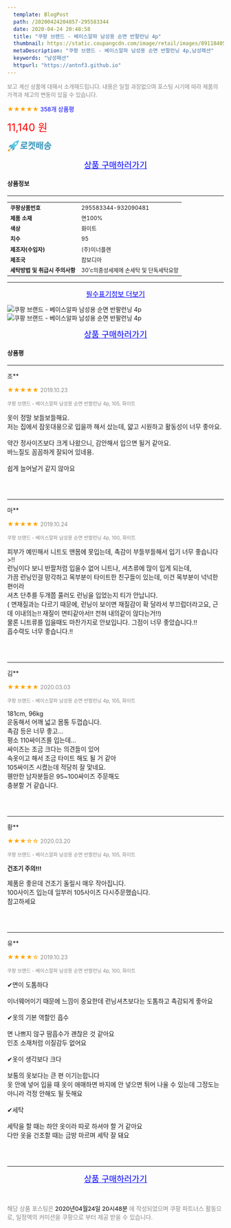 ```yaml
---
  template: BlogPost
  path: /20200424204857-295583344
  date: 2020-04-24 20:48:58
  title: "쿠팡 브랜드 - 베이스알파 남성용 순면 반팔런닝 4p"
  thumbnail: https://static.coupangcdn.com/image/retail/images/891184052882-3715dce9-3b6f-4d2e-9862-5d9962ff3048.jpg
  metaDescription: "쿠팡 브랜드 - 베이스알파 남성용 순면 반팔런닝 4p,남성패션"
  keywords: "남성패션"
  httpurl: "https://antnf3.github.io"
---
```

  
<span style="color: #888;font-size:0.8rem">보고 계신 상품에 대해서 소개해드립니다.
내용은 일절 과장없으며 포스팅 시기에 따라 제품의 가격과 재고의 변동이 있을 수 있습니다.</span>
  
<span style="color: orange;">★★★★★</span> <span style="color: blue;font-size: 0.85rem;">358개 상품평</span>

<span style="font-size: 0.9rem"></span> 

<span style="color: red;font-size: 1.5rem;">11,140 원</span>

![로켓배송](/assets/rocket_logo.png)

<p align="center"><a href="http://me2.do/5o2S7gJn" style="font-size: 1.2rem; color: blue;">상품 구매하러가기</a></p>

#### 상품정보

---

|                  |                       |
| ---------------- | --------------------- |
| **<span style="font-size:0.8rem;">쿠팡상품번호</span>** | <span style="font-size:0.8rem;">295583344-932090481</span> |
| **<span style="font-size:0.8rem;">제품 소재</span>**    | <span style="font-size:0.8rem;">면100%</span>        |
| **<span style="font-size:0.8rem;">색상</span>**    | <span style="font-size:0.8rem;">화이트</span>        |
| **<span style="font-size:0.8rem;">치수</span>**    | <span style="font-size:0.8rem;">95</span>        |
| **<span style="font-size:0.8rem;">제조자(수입자)</span>**    | <span style="font-size:0.8rem;">(주)이너플랜</span>        |
| **<span style="font-size:0.8rem;">제조국</span>**    | <span style="font-size:0.8rem;">캄보디아</span>        |
| **<span style="font-size:0.8rem;">세탁방법 및 취급시 주의사항</span>**    | <span style="font-size:0.8rem;">30'c의중성세제에 손세탁 및 단독세탁요망</span>        |




---

<p align="center"><a href="http://me2.do/5o2S7gJn" style="font-size: 1rem; color: blue;">필수표기정보 더보기</a></p>

![쿠팡 브랜드 - 베이스알파 남성용 순면 반팔런닝 4p](http://thumbnail8.coupangcdn.com/thumbnails/remote/q89/image/retail/images/490702808264292-cf75b616-5ab2-47fa-9521-e785705eb6e5.jpg)
![쿠팡 브랜드 - 베이스알파 남성용 순면 반팔런닝 4p](http://thumbnail10.coupangcdn.com/thumbnails/remote/q89/image/retail/images/490702308958097-c09818ec-1052-4093-a182-4bb0127e8046.jpg)

<p align="center"><a href="http://me2.do/5o2S7gJn" style="font-size: 1.2rem; color: blue;">상품 구매하러가기</a></p>

#### 상품평
  
---
  
조**
    
<span style="color: orange;">★★★★★</span> <span style="font-size:0.8rem;color: #888;">2019.10.23</span>
    
<span style="color: #888;font-size:0.7rem">쿠팡 브랜드 - 베이스알파 남성용 순면 반팔런닝 4p, 105, 화이트</span>
    

    
<span style="font-size: 0.9rem;">옷이 정말 보들보들해요.<br/>저는 집에서 잠옷대용으로 입을까 해서 샀는데, 얇고 시원하고 활동성이 너무 좋아요.<br/><br/>약간 정사이즈보다 크게 나왔으니, 감안해서 입으면 될거 같아요.<br/>바느질도 꼼꼼하게 잘되어 있네용.<br/><br/>쉽게 늘어날거 같지 않아요</span>
    
<br>
<br>

---
  
마**
    
<span style="color: orange;">★★★★★</span> <span style="font-size:0.8rem;color: #888;">2019.10.24</span>
    
<span style="color: #888;font-size:0.7rem">쿠팡 브랜드 - 베이스알파 남성용 순면 반팔런닝 4p, 100, 화이트</span>
    

    
<span style="font-size: 0.9rem;">피부가 예민해서 니트도 맨몸에 못입는데, 촉감이 부들부들해서 입기 너무 좋습니다>!!<br/>런닝이다 보니 반팔처럼 입을수 없어 니트나, 셔츠류에 많이 입게 되는데, <br/>가끔 런닝인걸 망각하고 목부분이 타이트한 친구들이 있는데, 이건 목부분이 넉넉한 편이라<br/>셔츠 단추를 두개쯤 풀러도 런닝을 입었는지 티가 안납니다.<br/>( 면재질과는 다르기 때문에, 런닝이 보이면 재질감이 확 달라서 부끄럽더라고요, 근데 이내의는!! 재질이 면티같아서!! 전혀 내의같이 않다는거!!)<br/>물론 니트류를 입을때도 마찬가지로 안보입니다.  그점이 너무 좋았습니다.!!<br/>흡수력도 너무 좋습니다.!!</span>
    
<br>
<br>

---
  
김**
    
<span style="color: orange;">★★★★★</span> <span style="font-size:0.8rem;color: #888;">2020.03.03</span>
    
<span style="color: #888;font-size:0.7rem">쿠팡 브랜드 - 베이스알파 남성용 순면 반팔런닝 4p, 105, 화이트</span>
    

    
<span style="font-size: 0.9rem;">181cm, 96kg<br/>운동해서 어깨 넓고 몸통 두껍습니다.<br/>촉감 등은 너무 좋고...<br/>평소 110싸이즈를 입는데...<br/>싸이즈는 조금 크다는 의견들이 있어<br/>속옷이고 해서 조금 타이트 해도 될 거 같아<br/>105싸이즈 시켰는데 적당히 잘 맞네요.<br/>웬만한 남자분들은 95~100싸이즈 주문해도<br/>충분할 거 같습니다.</span>
    
<br>
<br>

---
  
황**
    
<span style="color: orange;">★★★☆☆</span> <span style="font-size:0.8rem;color: #888;">2020.03.20</span>
    
<span style="color: #888;font-size:0.7rem">쿠팡 브랜드 - 베이스알파 남성용 순면 반팔런닝 4p, 105, 화이트</span>
    
<span style="font-size:0.85rem">**건조기 주의!!!**</span>
    
<span style="font-size: 0.9rem;">제품은 좋은데 건조기 돌릴시 매우 작아집니다.<br/>100사이즈 입는데 일부러 105사이즈 다시주문했습니다.<br/>참고하세요</span>
    
<br>
<br>

---
  
유**
    
<span style="color: orange;">★★★★☆</span> <span style="font-size:0.8rem;color: #888;">2019.10.23</span>
    
<span style="color: #888;font-size:0.7rem">쿠팡 브랜드 - 베이스알파 남성용 순면 반팔런닝 4p, 100, 화이트</span>
    

    
<span style="font-size: 0.9rem;">✔면이 도톰하다<br/><br/>이너웨어이기 때문에 느낌이 중요한데 런닝셔츠보다는 도톰하고 촉감되게 좋아요<br/><br/>✔옷의 기본 역할인 흡수<br/><br/>면 나쁘지 않구 땀흡수가 괜찮은 것 같아요<br/>인조 소재처럼 이질감두 없어요<br/><br/>✔옷이 생각보다 크다<br/><br/>보통의 옷보다는 큰 편 이기는합니다<br/>옷 안에 넣어 입을 때 옷이 애매하면 바지에 안 넣으면 튀어 나올 수 있는데 그정도는 아니라 걱정 안해도 될 듯해요<br/><br/>✔세탁<br/><br/>세탁을 할 때는 하얀 옷이라 따로 하셔야 할 거 같아요<br/>다만 옷을 건조할 때는 금방 마르며 세탁 잘 돼요</span>
    
<br>
<br>


  
---
  
<p align="center"><a href="http://me2.do/5o2S7gJn" style="font-size: 1.2rem; color: blue;">상품 구매하러가기</a></p>
  
<br>
  
<span style="font-size: 0.85rem; color: #888;">해당 상품 포스팅은 <span style="color: #000;"> 2020년04월24일 20시48분 </span> 에 작성되었으며 쿠팡 파트너스 활동으로, 일정액의 커미션을 쿠팡으로 부터 제공 받을 수 있습니다.</span>